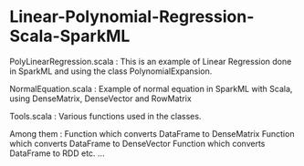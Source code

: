# Linear-Polynomial-Regression-Scala-SparkML
PolyLinearRegression.scala : This is an example of Linear Regression done in SparkML and using the class PolynomialExpansion.

NormalEquation.scala : Example of normal equation in SparkML with Scala, using DenseMatrix, DenseVector and RowMatrix

Tools.scala : Various functions used in the classes. 

Among them : 
Function which converts DataFrame to DenseMatrix
Function which converts DataFrame to DenseVector
Function which converts DataFrame to RDD
etc. ...
